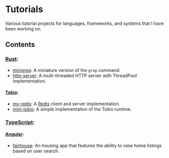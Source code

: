 # Tutorials

Various tutorial projects for languages, frameworks, and systems that I have been working on.

## Contents

### [Rust](https://www.rust-lang.org/):

- [minigrep](./rust/minigrep/): A miniature version of the `grep` command.
- [http-server](./rust/http-server/): A multi-threaded HTTP server with ThreadPool implementation.

#### [Tokio](https://tokio.rs/):

- [my-redis](./rust/tokio/my-redis/): A [Redis](https://redis.io/) client and server implementation.
- [mini-tokio](./rust/tokio/mini-tokio/): A simple implementation of the Tokio runtime.

### [TypeScript](https://www.typescriptlang.org/):

#### [Angular](https://angular.io/):

- [fairhouse](./typescript/fairhouse/): An housing app that features the ability to view home listings based on user search.
